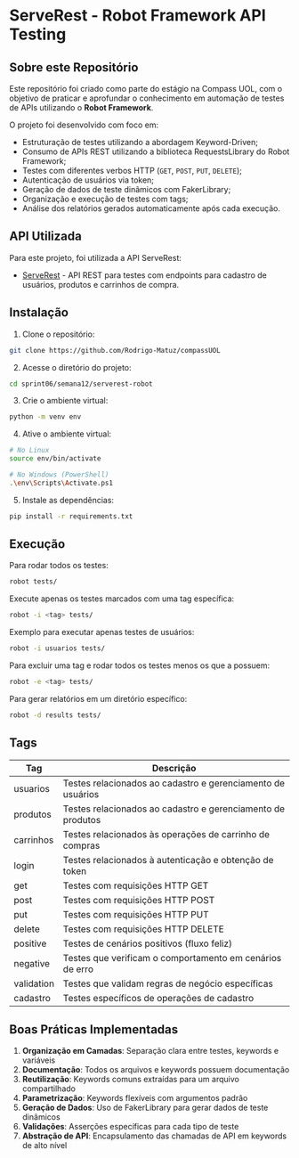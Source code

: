 # ServeRest - Robot Framework API Testing

## Sobre este Repositório

Este repositório foi criado como parte do estágio na Compass UOL, com o objetivo
de praticar e aprofundar o conhecimento em automação de testes de APIs
utilizando o **Robot Framework**.

O projeto foi desenvolvido com foco em:

- Estruturação de testes utilizando a abordagem Keyword-Driven;
- Consumo de APIs REST utilizando a biblioteca RequestsLibrary do Robot Framework;
- Testes com diferentes verbos HTTP (`GET`, `POST`, `PUT`, `DELETE`);
- Autenticação de usuários via token;
- Geração de dados de teste dinâmicos com FakerLibrary;
- Organização e execução de testes com tags;
- Análise dos relatórios gerados automaticamente após cada execução.

## API Utilizada

Para este projeto, foi utilizada a API ServeRest:

- [ServeRest](https://serverest.dev/) - API REST para testes com endpoints para cadastro de usuários, produtos e carrinhos de compra.

## Instalação

1. Clone o repositório:
```bash
git clone https://github.com/Rodrigo-Matuz/compassUOL
```

2. Acesse o diretório do projeto:
```bash
cd sprint06/semana12/serverest-robot
```

3. Crie o ambiente virtual:
```bash
python -m venv env
```

4. Ative o ambiente virtual:
```bash
# No Linux
source env/bin/activate

# No Windows (PowerShell)
.\env\Scripts\Activate.ps1
```

5. Instale as dependências:
```bash
pip install -r requirements.txt
```

## Execução

Para rodar todos os testes:
```bash
robot tests/
```

Execute apenas os testes marcados com uma tag específica:
```bash
robot -i <tag> tests/
```

Exemplo para executar apenas testes de usuários:
```bash
robot -i usuarios tests/
```

Para excluir uma tag e rodar todos os testes menos os que a possuem:
```bash
robot -e <tag> tests/
```

Para gerar relatórios em um diretório específico:
```bash
robot -d results tests/
```

## Tags

| Tag         | Descrição                                                   |
|-------------|-------------------------------------------------------------|
| usuarios    | Testes relacionados ao cadastro e gerenciamento de usuários |
| produtos    | Testes relacionados ao cadastro e gerenciamento de produtos |
| carrinhos   | Testes relacionados às operações de carrinho de compras     |
| login       | Testes relacionados à autenticação e obtenção de token      |
| get         | Testes com requisições HTTP GET                             |
| post        | Testes com requisições HTTP POST                            |
| put         | Testes com requisições HTTP PUT                             |
| delete      | Testes com requisições HTTP DELETE                          |
| positive    | Testes de cenários positivos (fluxo feliz)                  |
| negative    | Testes que verificam o comportamento em cenários de erro    |
| validation  | Testes que validam regras de negócio específicas            |
| cadastro    | Testes específicos de operações de cadastro                 |

## Boas Práticas Implementadas

1. **Organização em Camadas**: Separação clara entre testes, keywords e variáveis
2. **Documentação**: Todos os arquivos e keywords possuem documentação
3. **Reutilização**: Keywords comuns extraídas para um arquivo compartilhado
4. **Parametrização**: Keywords flexíveis com argumentos padrão
5. **Geração de Dados**: Uso de FakerLibrary para gerar dados de teste dinâmicos
6. **Validações**: Asserções específicas para cada tipo de teste
7. **Abstração de API**: Encapsulamento das chamadas de API em keywords de alto nível